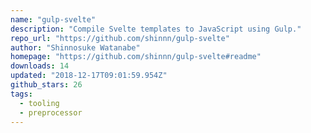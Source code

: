 ```yaml
---
name: "gulp-svelte"
description: "Compile Svelte templates to JavaScript using Gulp."
repo_url: "https://github.com/shinnn/gulp-svelte"
author: "Shinnosuke Watanabe"
homepage: "https://github.com/shinnn/gulp-svelte#readme"
downloads: 14
updated: "2018-12-17T09:01:59.954Z"
github_stars: 26
tags: 
  - tooling
  - preprocessor
---
```

